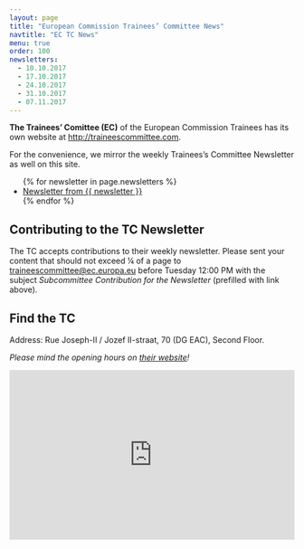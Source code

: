 ```yaml
---
layout: page
title: "European Commission Trainees’ Committee News"
navtitle: "EC TC News"
menu: true
order: 100
newsletters:
  - 10.10.2017
  - 17.10.2017
  - 24.10.2017
  - 31.10.2017
  - 07.11.2017
---
```


**The Trainees’ Comittee (EC)** of the European Commission Trainees has its own website at <http://traineescommittee.com>.

For the convenience, we mirror the weekly Trainees’s Committee Newsletter as well on this site.

<ul>
{% for newsletter in page.newsletters %}
<li><a href="{{ "/assets/files/tc-news/Newsletter-" | append: newsletter | append: ".pdf" | relative_url }}">Newsletter from {{ newsletter }}</a></li>
{% endfor %}
</ul>

## Contributing to the TC Newsletter

The TC accepts contributions to their weekly newsletter. Please sent your content that should not exceed ¼ of a page to [traineescommittee@ec.europa.eu](mailto:traineescommittee@ec.europa.eu?subject=Subcommittee%20Contribution%20for%20the%20Newsletter) before Tuesday 12:00 PM with the subject *Subcommittee Contribution for the Newsletter* (prefilled with link above).

## Find the TC

Address: Rue Joseph-II / Jozef II-straat, 70 (DG EAC), Second Floor.

*Please mind the opening hours on [their website](http://www.traineescommittee.com/contact-us)!*

<iframe src="https://www.google.com/maps/embed?pb=!1m18!1m12!1m3!1d2519.229640353511!2d4.372396015745749!3d50.84543167953182!2m3!1f0!2f0!3f0!3m2!1i1024!2i768!4f13.1!3m3!1m2!1s0x47c3c49da4bab2ef%3A0x52b083febe35d7a7!2sDG+EAC!5e0!3m2!1sen!2sbe!4v1509757916595" width="100%" height="300" frameborder="0" style="border:0" allowfullscreen></iframe>
